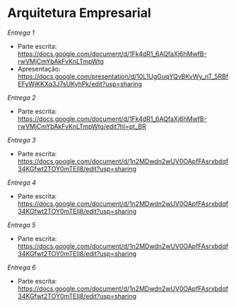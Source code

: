 # Arquitetura Empresarial

*Entrega 1*
- Parte escrita: https://docs.google.com/document/d/1Fk4dR1_6AQfaXj6hMwfB-rwVMjCmYbAkFvKnLTmpWtg
- Apresentação: https://docs.google.com/presentation/d/10L1UgGuqYQvBKvWy_nT_5RBfEFyWjKKXq3J7sUKyhPk/edit?usp=sharing

*Entrega 2*
- Parte escrita: https://docs.google.com/document/d/1Fk4dR1_6AQfaXj6hMwfB-rwVMjCmYbAkFvKnLTmpWtg/edit?hl=pt_BR

*Entrega 3*
- Parte escrita: https://docs.google.com/document/d/1n2MDwdn2wUV0OApfFAsrxbdqf34KGfwt2TOY0mTEll8/edit?usp=sharing

*Entrega 4*
- Parte escrita: https://docs.google.com/document/d/1n2MDwdn2wUV0OApfFAsrxbdqf34KGfwt2TOY0mTEll8/edit?usp=sharing

*Entrega 5*
- Parte escrita: https://docs.google.com/document/d/1n2MDwdn2wUV0OApfFAsrxbdqf34KGfwt2TOY0mTEll8/edit?usp=sharing

*Entrega 6*
- Parte escrita: https://docs.google.com/document/d/1n2MDwdn2wUV0OApfFAsrxbdqf34KGfwt2TOY0mTEll8/edit?usp=sharing
